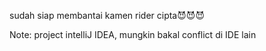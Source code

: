 sudah siap membantai kamen rider cipta😈😈😈

Note: project intelliJ IDEA, mungkin bakal conflict di IDE lain

